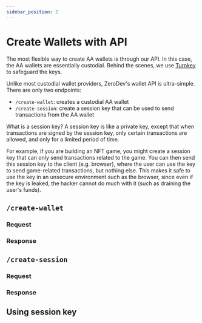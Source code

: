 ```yaml
---
sidebar_position: 2
---
```


# Create Wallets with API

The most flexible way to create AA wallets is through our API.  In this case, the AA wallets are essentially custodial.  Behind the scenes, we use [Turnkey](https://www.turnkey.io/) to safeguard the keys.

Unlike most custodial wallet providers, ZeroDev's wallet API is ultra-simple.  There are only two endpoints:

- `/create-wallet`: creates a custodial AA wallet
- `/create-session`: create a session key that can be used to send transactions from the AA wallet

What is a session key?  A session key is like a private key, except that when transactions are signed by the session key, only certain transactions are allowed, and only for a limited period of time.

For example, if you are building an NFT game, you might create a session key that can only send transactions related to the game.  You can then send this session key to the client (e.g. browser), where the user can use the key to send game-related transactions, but nothing else.  This makes it safe to use the key in an unsecure environment such as the browser, since even if the key is leaked, the hacker cannot do much with it (such as draining the user's funds).

## `/create-wallet`

### Request

### Response

## `/create-session`

### Request

### Response

## Using session key